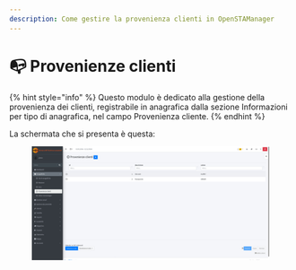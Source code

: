 ```yaml
---
description: Come gestire la provenienza clienti in OpenSTAManager
---
```


# 📭 Provenienze clienti

{% hint style="info" %}
Questo modulo è dedicato alla gestione della provenienza dei clienti, registrabile in anagrafica dalla sezione Informazioni per tipo di anagrafica, nel campo Provenienza cliente.&#x20;
{% endhint %}

La schermata che si presenta è questa:

<figure><img src="../../../.gitbook/assets/immagine (3) (1).png" alt=""><figcaption></figcaption></figure>
